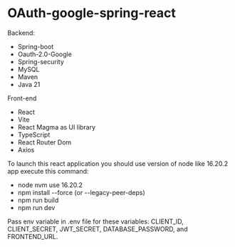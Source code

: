 # OAuth-google-spring-react
Backend:
- Spring-boot
- Oauth-2.0-Google
- Spring-security
- MySQL
- Maven
- Java 21

Front-end
- React
- Vite
- React Magma as UI library
- TypeScript
- React Router Dom
- Axios

To launch this react application you should use version of node like 16.20.2 app execute this command:
- node nvm use 16.20.2
- npm install --force (or --legacy-peer-deps)
- npm run build
- npm run dev

Pass env variable in .env file for these variables:
CLIENT_ID, CLIENT_SECRET, JWT_SECRET, DATABASE_PASSWORD, and FRONTEND_URL.
